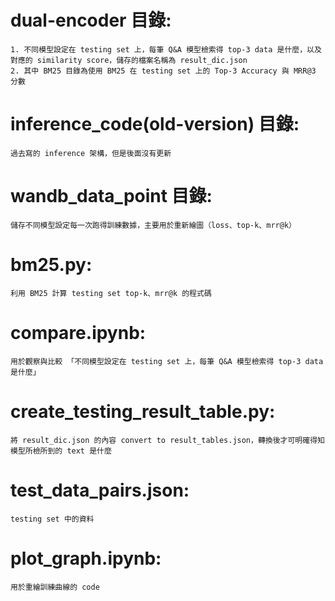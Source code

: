# dual-encoder 目錄:
    1. 不同模型設定在 testing set 上，每筆 Q&A 模型檢索得 top-3 data 是什麼，以及對應的 similarity score，儲存的檔案名稱為 result_dic.json
    2. 其中 BM25 目錄為使用 BM25 在 testing set 上的 Top-3 Accuracy 與 MRR@3 分數

# inference_code(old-version) 目錄:
    過去寫的 inference 架構，但是後面沒有更新

# wandb_data_point 目錄:
    儲存不同模型設定每一次跑得訓練數據，主要用於重新繪圖（loss、top-k、mrr@k）

# bm25.py:
    利用 BM25 計算 testing set top-k、mrr@k 的程式碼

# compare.ipynb:
    用於觀察與比較 「不同模型設定在 testing set 上，每筆 Q&A 模型檢索得 top-3 data 是什麼」

# create_testing_result_table.py:
    將 result_dic.json 的內容 convert to result_tables.json，轉換後才可明確得知模型所檢所到的 text 是什麼

# test_data_pairs.json:
    testing set 中的資料

# plot_graph.ipynb:
    用於重繪訓練曲線的 code